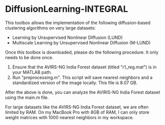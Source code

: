 # DiffusionLearning-INTEGRAL

This toolbox allows the implementation of the following diffusion-based clustering algorithms on very large datasets:

 - Learning by Unsupervised Nonlinear Diffusion (LUND)
 - Multiscale Learning by Unsupervised Nonlinear Diffusion (M-LUND)

Once this toolbox is downloaded, please do the following procedure. It only needs to be done once.

  1. Ensure that the AVIRS-NG India Forest dataset (titled "r1_reg.mat") is in your MATLAB path. 
  2. Run "preprocessing.m". This script will save nearest neighbors and a standardized version of the image locally. This file is 8.07 GB. 

After the above is done, you can analyze the AVIRIS-NG India Forest dataset using the main.m file. 

For large datasets like the AVIRS-NG India Forest dataset, we are often limited by RAM. On my MacBook Pro with 8GB of RAM, I can only store weight matrices with 1000 nearest neighbors in my workspace. 
